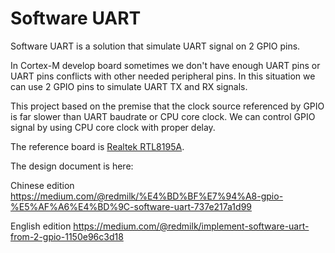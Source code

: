# Software UART

Software UART is a solution that simulate UART signal on 2 GPIO pins.

In Cortex-M develop board sometimes we don't have enough UART pins or UART pins conflicts with other needed peripheral pins. In this situation we can use 2 GPIO pins to simulate UART TX and RX signals.

This project based on the premise that the clock source referenced by GPIO is far slower than UART baudrate or CPU core clock. We can control GPIO signal by using CPU core clock with proper delay.

The reference board is [Realtek RTL8195A](https://www.amebaiot.com/en/ameba1/).

The design document is here:

Chinese edition
https://medium.com/@redmilk/%E4%BD%BF%E7%94%A8-gpio-%E5%AF%A6%E4%BD%9C-software-uart-737e217a1d99

English edition
https://medium.com/@redmilk/implement-software-uart-from-2-gpio-1150e96c3d18

